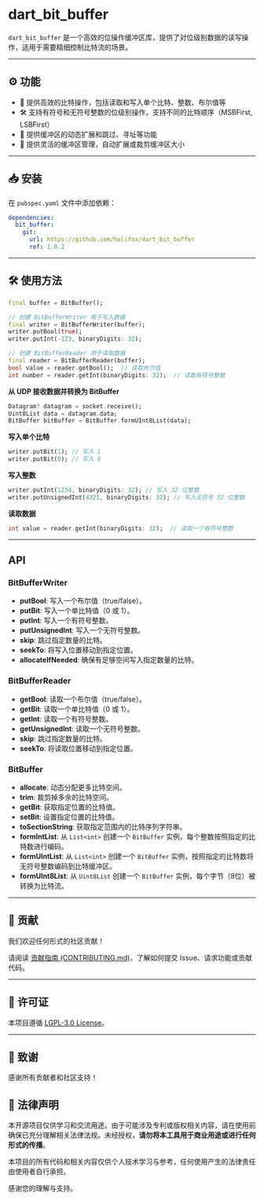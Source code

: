 # dart_bit_buffer

`dart_bit_buffer` 是一个高效的位操作缓冲区库，提供了对位级别数据的读写操作，适用于需要精细控制比特流的场景。

---

## ⚙️ 功能

- 🔢 提供高效的比特操作，包括读取和写入单个比特、整数、布尔值等
- 🛠️ 支持有符号和无符号整数的位级别操作，支持不同的比特顺序（MSBFirst, LSBFirst）
- 🔄 提供缓冲区的动态扩展和跳过、寻址等功能
- 🧠 提供灵活的缓冲区管理，自动扩展或裁剪缓冲区大小

---

## 📥 安装

在 `pubspec.yaml` 文件中添加依赖：

```yaml
dependencies:
  bit_buffer:
    git:
      url: https://github.com/halifox/dart_bit_buffer
      ref: 1.0.2
```

---

## 🛠️ 使用方法

```dart
final buffer = BitBuffer();

// 创建 BitBufferWriter 用于写入数据
final writer = BitBufferWriter(buffer);
writer.putBool(true);
writer.putInt(-123, binaryDigits: 32);

// 创建 BitBufferReader 用于读取数据
final reader = BitBufferReader(buffer);
bool value = reader.getBool();  // 读取布尔值
int number = reader.getInt(binaryDigits: 32);  // 读取有符号整数
```

**从 UDP 接收数据并转换为 BitBuffer**

```dart
Datagram? datagram = socket.receive();
Uint8List data = datagram.data;
BitBuffer bitBuffer = BitBuffer.formUInt8List(data);
```

**写入单个比特**

```dart
writer.putBit(1); // 写入 1
writer.putBit(0); // 写入 0
```

**写入整数**

```dart
writer.putInt(1234, binaryDigits: 32); // 写入 32 位整数
writer.putUnsignedInt(4321, binaryDigits: 32); // 写入无符号 32 位整数
```

**读取数据**

```dart
int value = reader.getInt(binaryDigits: 32);  // 读取一个有符号整数
```

---

## API

### BitBufferWriter

- **putBool**: 写入一个布尔值（true/false）。
- **putBit**: 写入一个单比特值（0 或 1）。
- **putInt**: 写入一个有符号整数。
- **putUnsignedInt**: 写入一个无符号整数。
- **skip**: 跳过指定数量的比特。
- **seekTo**: 将写入位置移动到指定位置。
- **allocateIfNeeded**: 确保有足够空间写入指定数量的比特。

### BitBufferReader

- **getBool**: 读取一个布尔值（true/false）。
- **getBit**: 读取一个单比特值（0 或 1）。
- **getInt**: 读取一个有符号整数。
- **getUnsignedInt**: 读取一个无符号整数。
- **skip**: 跳过指定数量的比特。
- **seekTo**: 将读取位置移动到指定位置。

### BitBuffer

- **allocate**: 动态分配更多比特空间。
- **trim**: 裁剪掉多余的比特空间。
- **getBit**: 获取指定位置的比特值。
- **setBit**: 设置指定位置的比特值。
- **toSectionString**: 获取指定范围内的比特序列字符串。
- **formIntList**: 从 `List<int>` 创建一个 `BitBuffer` 实例，每个整数按照指定的比特数进行编码。
- **formUIntList**: 从 `List<int>` 创建一个 `BitBuffer` 实例，按照指定的比特数将无符号整数编码到比特缓冲区。
- **formUInt8List**: 从 `Uint8List` 创建一个 `BitBuffer` 实例，每个字节（8位）被转换为比特流。

---

## 🤝 贡献

我们欢迎任何形式的社区贡献！

请阅读 [贡献指南 (CONTRIBUTING.md)](CONTRIBUTING.md)，了解如何提交 Issue、请求功能或贡献代码。

---

## 📜 许可证

本项目遵循 [LGPL-3.0 License](LICENSE)。

---

## 🙏 致谢

感谢所有贡献者和社区支持！

## 📢 法律声明

本开源项目仅供学习和交流用途。由于可能涉及专利或版权相关内容，请在使用前确保已充分理解相关法律法规。未经授权，**请勿将本工具用于商业用途或进行任何形式的传播**。

本项目的所有代码和相关内容仅供个人技术学习与参考，任何使用产生的法律责任由使用者自行承担。

感谢您的理解与支持。